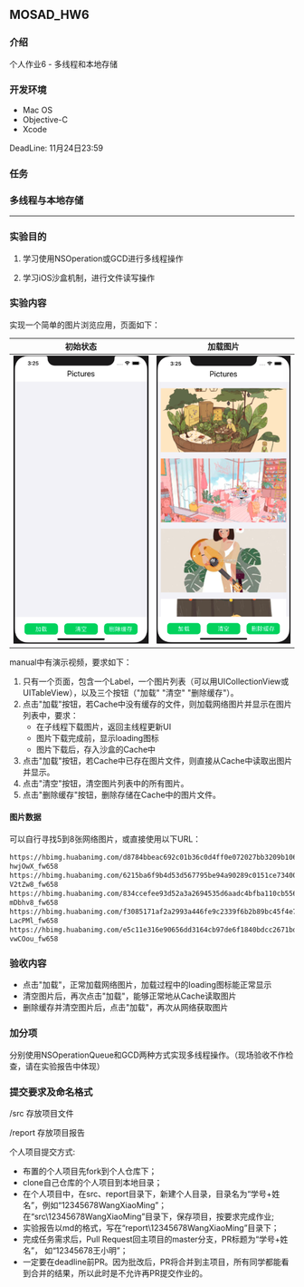 ## MOSAD_HW6
### 介绍

个人作业6 - 多线程和本地存储



###  开发环境

* Mac OS
* Objective-C
* Xcode

DeadLine: 11月24日23:59 



### 任务

###  多线程与本地存储

---

### 实验目的

1. 学习使用NSOperation或GCD进行多线程操作

2. 学习iOS沙盒机制，进行文件读写操作



### 实验内容

实现一个简单的图片浏览应用，页面如下：

|            初始状态             |            加载图片             |
| :-----------------------------: | :-----------------------------: |
| ![初始状态](./manual/img/1.png) | ![加载图片](./manual/img/2.png) |

manual中有演示视频，要求如下：

1. 只有一个页面，包含一个Label，一个图片列表（可以用UICollectionView或UITableView），以及三个按钮（"加载" "清空" "删除缓存"）。
2. 点击"加载"按钮，若Cache中没有缓存的文件，则加载网络图片并显示在图片列表中，要求：
   - 在子线程下载图片，返回主线程更新UI
   - 图片下载完成前，显示loading图标
   - 图片下载后，存入沙盒的Cache中
3. 点击"加载"按钮，若Cache中已存在图片文件，则直接从Cache中读取出图片并显示。
4. 点击"清空"按钮，清空图片列表中的所有图片。
5. 点击"删除缓存"按钮，删除存储在Cache中的图片文件。



#### 图片数据

可以自行寻找5到8张网络图片，或直接使用以下URL：

```
https://hbimg.huabanimg.com/d8784bbeac692c01b36c0d4ff0e072027bb3209b106138-hwjOwX_fw658
https://hbimg.huabanimg.com/6215ba6f9b4d53d567795be94a90289c0151ce73400a7-V2tZw8_fw658
https://hbimg.huabanimg.com/834ccefee93d52a3a2694535d6aadc4bfba110cb55657-mDbhv8_fw658
https://hbimg.huabanimg.com/f3085171af2a2993a446fe9c2339f6b2b89bc45f4e79d-LacPMl_fw658
https://hbimg.huabanimg.com/e5c11e316e90656dd3164cb97de6f1840bdcc2671bdc4-vwCOou_fw658
```



### 验收内容

- 点击"加载"，正常加载网络图片，加载过程中的loading图标能正常显示
- 清空图片后，再次点击"加载"，能够正常地从Cache读取图片
- 删除缓存并清空图片后，点击"加载"，再次从网络获取图片



### 加分项

分别使用NSOperationQueue和GCD两种方式实现多线程操作。（现场验收不作检查，请在实验报告中体现）



### 提交要求及命名格式

/src 存放项目文件

/report 存放项目报告

个人项目提交方式:

- 布置的个人项目先fork到个人仓库下；
- clone自己仓库的个人项目到本地目录；
- 在个人项目中，在src、report目录下，新建个人目录，目录名为“学号+姓名”，例如“12345678WangXiaoMing”；
在“src\12345678WangXiaoMing”目录下，保存项目，按要求完成作业;
- 实验报告以md的格式，写在“report\12345678WangXiaoMing”目录下；
- 完成任务需求后，Pull Request回主项目的master分支，PR标题为“学号+姓名”， 如“12345678王小明”；
- 一定要在deadline前PR。因为批改后，PR将合并到主项目，所有同学都能看到合并的结果，所以此时是不允许再PR提交作业的。
